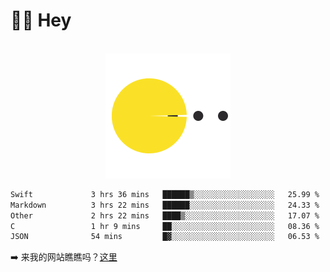 
# 👋🏻 Hey
<div align="center">
	<br>
	<img src="https://raw.githubusercontent.com/Aniket965/Aniket965/master/pacman.svg?sanitize=true" width="200" height="200">
	<br>
</div>

<!--START_SECTION:waka-->

```txt
Swift             3 hrs 36 mins   ██████▒░░░░░░░░░░░░░░░░░░   25.99 %
Markdown          3 hrs 22 mins   ██████░░░░░░░░░░░░░░░░░░░   24.33 %
Other             2 hrs 22 mins   ████▒░░░░░░░░░░░░░░░░░░░░   17.07 %
C                 1 hr 9 mins     ██░░░░░░░░░░░░░░░░░░░░░░░   08.36 %
JSON              54 mins         █▓░░░░░░░░░░░░░░░░░░░░░░░   06.53 %
```

<!--END_SECTION:waka-->

 ➡️  来我的网站瞧瞧吗？[这里](https://www.shaolongfei.com)
